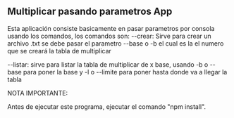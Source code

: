 ## Multiplicar pasando parametros App

Esta aplicación consiste basicamente en pasar parametros por consola usando los comandos, los comandos son: 
--crear: Sirve para crear un archivo .txt se debe pasar el parametro --base o -b el cual es la el numero que se creará la tabla de multiplicar

--listar: sirve para listar la tabla de multiplicar de x base, usando -b o --base para poner la base y -l o --limite para poner hasta donde va a llegar la tabla

NOTA IMPORTANTE: 

Antes de ejecutar este programa, ejecutar el comando "npm install".